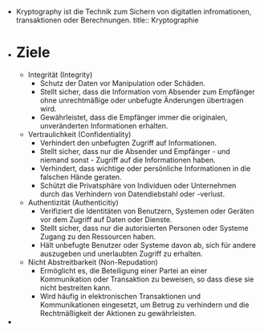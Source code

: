 - Kryptography ist die Technik zum Sichern von digitatlen infromationen, transaktionen oder Berechnungen.
  title:: Kryptographie
- # Ziele
	- Integrität (Integrity)
		- Schutz der Daten vor Manipulation oder Schäden.
		- Stellt sicher, dass die Information vom Absender zum Empfänger ohne unrechtmäßige oder unbefugte Änderungen übertragen wird.
		- Gewährleistet, dass die Empfänger immer die originalen, unveränderten Informationen erhalten.
	- Vertraulichkeit (Confidentiality)
		- Verhindert den unbefugten Zugriff auf Informationen.
		- Stellt sicher, dass nur die Absender und Empfänger - und niemand sonst - Zugriff auf die Informationen haben.
		- Verhindert, dass wichtige oder persönliche Informationen in die falschen Hände geraten.
		- Schützt die Privatsphäre von Individuen oder Unternehmen durch das Verhindern von Datendiebstahl oder -verlust.
	- Authentizität (Authenticitiy)
		- Verifiziert die Identitäten von Benutzern, Systemen oder Geräten vor dem Zugriff auf Daten oder Dienste.
		- Stellt sicher, dass nur die autorisierten Personen oder Systeme Zugang zu den Ressourcen haben.
		- Hält unbefugte Benutzer oder Systeme davon ab, sich für andere auszugeben und unerlaubten Zugriff zu erhalten.
	- Nicht Abstreitbarkeit (Non-Repudation)
		- Ermöglicht es, die Beteiligung einer Partei an einer Kommunikation oder Transaktion zu beweisen, so dass diese sie nicht bestreiten kann.
		- Wird häufig in elektronischen Transaktionen und Kommunikationen eingesetzt, um Betrug zu verhindern und die Rechtmäßigkeit der Aktionen zu gewährleisten.
-
